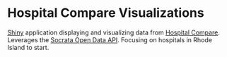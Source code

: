 Hospital Compare Visualizations
===================

[Shiny](http://shiny.rstudio.com) application displaying and visualizing data from [Hospital Compare](https://data.medicare.gov/data/hospital-compare). Leverages the [Socrata Open Data API](https://data.medicare.gov/developers). Focusing on hospitals in Rhode Island to start.